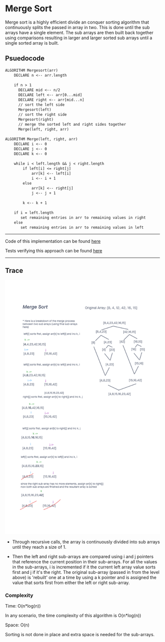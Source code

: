 
# Merge Sort

Merge sort is a highly efficient divide an conquer sorting algorithm that continuously splits the passed in array in two. This is done until the sub arrays have a single element. The sub arrays are then built back together using comparisons resulting in larger and larger sorted sub arrays until a single sorted array is built.

## Psuedocode

```
ALGORITHM Mergesort(arr)
    DECLARE n <-- arr.length

    if n > 1
      DECLARE mid <-- n/2
      DECLARE left <-- arr[0...mid]
      DECLARE right <-- arr[mid...n]
      // sort the left side
      Mergesort(left)
      // sort the right side
      Mergesort(right)
      // merge the sorted left and right sides together
      Merge(left, right, arr)

ALGORITHM Merge(left, right, arr)
    DECLARE i <-- 0
    DECLARE j <-- 0
    DECLARE k <-- 0

    while i < left.length && j < right.length
        if left[i] <= right[j]
            arr[k] <-- left[i]
            i <-- i + 1
        else
            arr[k] <-- right[j]
            j <-- j + 1

        k <-- k + 1

    if i = left.length
       set remaining entries in arr to remaining values in right
    else
       set remaining entries in arr to remaining values in left
```

--------------

Code of this implementation can be found [here](./mergeSort.js)

Tests verifying this approach can be found [here](./mergeSort.test.js)

--------------

## Trace

![Merge Sort](./mergeSort.png)

* Through recursive calls, the array is continuously divided into sub arrays until they reach a size of 1.

* Then the left and right sub-arrays are compared using i and j pointers that reference the current position in their sub-arrays. For all the values in the sub-arrays, i is incremented if it the current left array value sorts first and j if it's the right. The original sub-array (passed in from the level above) is 'rebuilt' one at a time by using a k pointer and is assigned the value that sorts first from either the left or right sub-array.

### Complexity

  Time: O(n*log(n))

  In any scenario, the time complexity of this algorithm is O(n*log(n))

  Space: O(n)

  Sorting is not done in place and extra space is needed for the sub-arrays.

